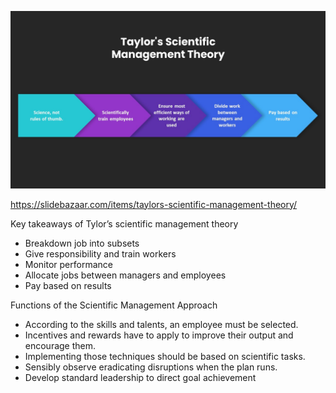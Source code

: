 ![Taylor's motivation theory](./images/Taylors-Scientific-Management-Theory-tempalate.jpg)

https://slidebazaar.com/items/taylors-scientific-management-theory/

Key takeaways of Tylor’s scientific management theory

- Breakdown job into subsets
- Give responsibility and train workers
- Monitor performance
- Allocate jobs between managers and employees
- Pay based on results

Functions of the Scientific Management Approach

- According to the skills and talents, an employee must be selected.
- Incentives and rewards have to apply to improve their output and encourage them.
- Implementing those techniques should be based on scientific tasks.
- Sensibly observe eradicating disruptions when the plan runs.
- Develop standard leadership to direct goal achievement